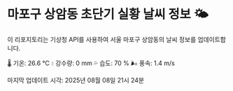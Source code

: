 
# 마포구 상암동 초단기 실황 날씨 정보 🌤️

이 리포지토리는 기상청 API를 사용하여 서울 마포구 상암동의 날씨 정보를 업데이트합니다. 

🌡️ 기온: 26.6 ℃
💧 강수량: 0 mm
💦 습도: 70 %
🌬️ 풍속: 1.4 m/s

마지막 업데이트 시각: 2025년 08월 08일 21시 24분    
